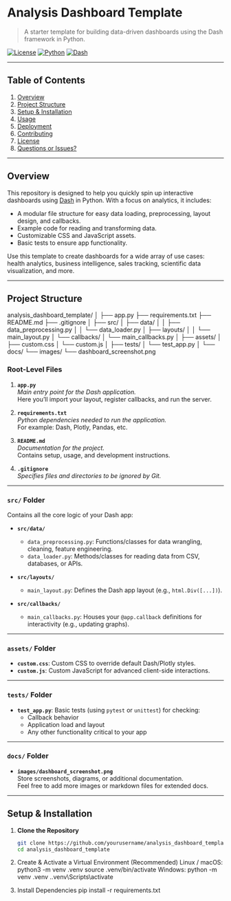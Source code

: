 # Analysis Dashboard Template

> A starter template for building data-driven dashboards using the Dash framework in Python.

[![License](https://img.shields.io/badge/license-MIT-blue.svg)](LICENSE)
[![Python](https://img.shields.io/badge/Python-3.8%2B-brightgreen.svg)]()
[![Dash](https://img.shields.io/badge/Dash-2.0%2B-lightgrey.svg)]()

---

## Table of Contents

1. [Overview](#overview)  
2. [Project Structure](#project-structure)  
3. [Setup & Installation](#setup--installation)  
4. [Usage](#usage)  
5. [Deployment](#deployment)  
6. [Contributing](#contributing)  
7. [License](#license)  
8. [Questions or Issues?](#questions-or-issues)

---

## Overview

This repository is designed to help you quickly spin up interactive dashboards using [Dash](https://plotly.com/dash/) in Python. With a focus on analytics, it includes:

- A modular file structure for easy data loading, preprocessing, layout design, and callbacks.
- Example code for reading and transforming data.
- Customizable CSS and JavaScript assets.
- Basic tests to ensure app functionality.

Use this template to create dashboards for a wide array of use cases: health analytics, business intelligence, sales tracking, scientific data visualization, and more.

---

## Project Structure

analysis_dashboard_template/
│
├── app.py
├── requirements.txt
├── README.md
├── .gitignore
│
├── src/
│   ├── data/
│   │   ├── data_preprocessing.py
│   │   └── data_loader.py
│   ├── layouts/
│   │   └── main_layout.py
│   └── callbacks/
│       └── main_callbacks.py
│
├── assets/
│   ├── custom.css
│   └── custom.js
│
├── tests/
│   └── test_app.py
│
└── docs/
└── images/
└── dashboard_screenshot.png


### Root-Level Files

1. **`app.py`**  
   _Main entry point for the Dash application._  
   Here you’ll import your layout, register callbacks, and run the server.

2. **`requirements.txt`**  
   _Python dependencies needed to run the application._  
   For example: Dash, Plotly, Pandas, etc.

3. **`README.md`**  
   _Documentation for the project._  
   Contains setup, usage, and development instructions.

4. **`.gitignore`**  
   _Specifies files and directories to be ignored by Git._

---

### `src/` Folder

Contains all the core logic of your Dash app:

- **`src/data/`**  
  - `data_preprocessing.py`: Functions/classes for data wrangling, cleaning, feature engineering.  
  - `data_loader.py`: Methods/classes for reading data from CSV, databases, or APIs.

- **`src/layouts/`**  
  - `main_layout.py`: Defines the Dash app layout (e.g., `html.Div([...])`).

- **`src/callbacks/`**  
  - `main_callbacks.py`: Houses your `@app.callback` definitions for interactivity (e.g., updating graphs).

---

### `assets/` Folder

- **`custom.css`**: Custom CSS to override default Dash/Plotly styles.  
- **`custom.js`**: Custom JavaScript for advanced client-side interactions.

---

### `tests/` Folder

- **`test_app.py`**: Basic tests (using `pytest` or `unittest`) for checking:
  - Callback behavior
  - Application load and layout
  - Any other functionality critical to your app

---

### `docs/` Folder

- **`images/dashboard_screenshot.png`**  
  Store screenshots, diagrams, or additional documentation.  
  Feel free to add more images or markdown files for extended docs.

---

## Setup & Installation

1. **Clone the Repository**

   ```bash
   git clone https://github.com/yourusername/analysis_dashboard_template.git
   cd analysis_dashboard_template


2.	Create & Activate a Virtual Environment (Recommended)
Linux / macOS:
	python3 -m venv .venv
	source .venv/bin/activate
Windows:
	python -m venv .venv
	.\.venv\Scripts\activate
	
 
 3.	Install Dependencies
    pip install -r requirements.txt



 



